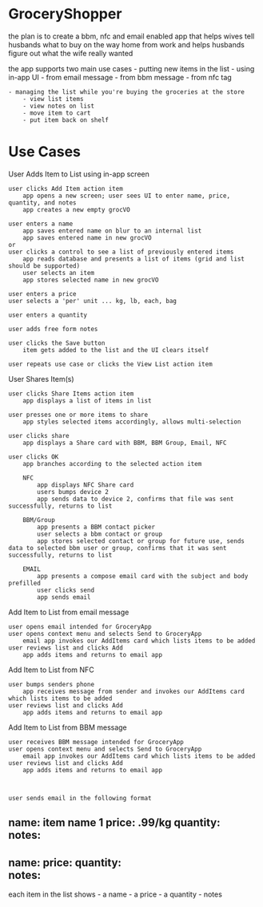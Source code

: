 GroceryShopper
==============

the plan is to create a bbm, nfc and email enabled app that helps wives tell husbands what to buy on the way home from work and helps husbands figure out what the wife really wanted

the app supports two main use cases
	- putting new items in the list 
		- using in-app UI
		- from email message
		- from bbm message
		- from nfc tag

	- managing the list while you're buying the groceries at the store	
		- view list items
		- view notes on list
		- move item to cart
		- put item back on shelf


Use Cases
=========

User Adds Item to List using in-app screen

	user clicks Add Item action item
		app opens a new screen; user sees UI to enter name, price, quantity, and notes
		app creates a new empty grocVO  
	
	user enters a name
		app saves entered name on blur to an internal list 
		app saves entered name in new grocVO
	or 
	user clicks a control to see a list of previously entered items 
		app reads database and presents a list of items (grid and list should be supported)
		user selects an item
		app stores selected name in new grocVO

	user enters a price
	user selects a 'per' unit ... kg, lb, each, bag

	user enters a quantity

	user adds free form notes

	user clicks the Save button
		item gets added to the list and the UI clears itself

	user repeats use case or clicks the View List action item


User Shares Item(s)

	user clicks Share Items action item
		app displays a list of items in list

	user presses one or more items to share
		app styles selected items accordingly, allows multi-selection

	user clicks share
		app displays a Share card with BBM, BBM Group, Email, NFC

	user clicks OK
		app branches according to the selected action item

		NFC
			app displays NFC Share card
			users bumps device 2
			app sends data to device 2, confirms that file was sent successfully, returns to list 

		BBM/Group
			app presents a BBM contact picker
			user selects a bbm contact or group
			app stores selected contact or group for future use, sends data to selected bbm user or group, confirms that it was sent successfully, returns to list

		EMAIL
			app presents a compose email card with the subject and body prefilled
			user clicks send
			app sends email


Add Item to List from email message 

	user opens email intended for GroceryApp
	user opens context menu and selects Send to GroceryApp
		email app invokes our AddItems card which lists items to be added
	user reviews list and clicks Add 
		app adds items and returns to email app


Add Item to List from NFC

	user bumps senders phone
		app receives message from sender and invokes our AddItems card which lists items to be added
	user reviews list and clicks Add 
		app adds items and returns to email app

Add Item to List from BBM message

	user receives BBM message intended for GroceryApp 
	user opens context menu and selects Send to GroceryApp
		email app invokes our AddItems card which lists items to be added
	user reviews list and clicks Add 
		app adds items and returns to email app



	user sends email in the following format
name: item name 1
price: .99/kg
quantity:  
notes: 
---
name: 
price: 
quantity:  
notes: 
---

each item in the list shows
	- a name
	- a price
	- a quantity 
	- notes

